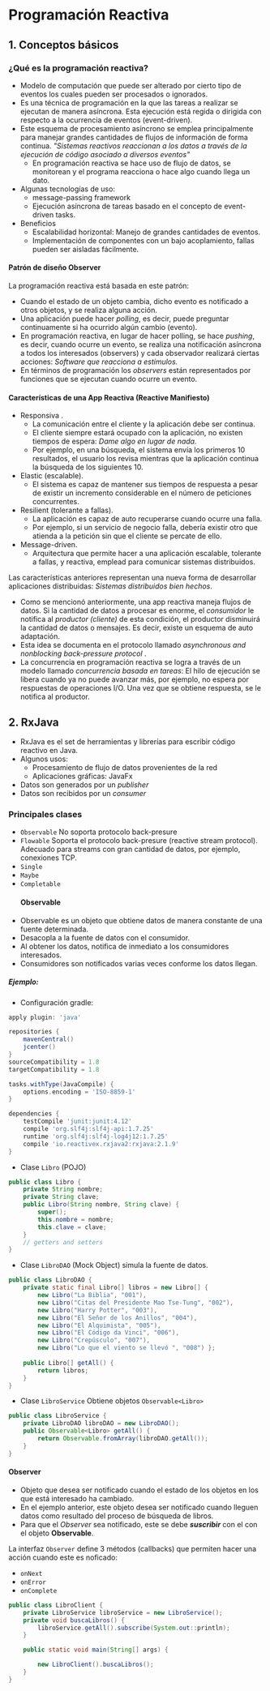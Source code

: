 # Programación Reactiva
## 1. Conceptos básicos
###  ¿Qué es la programación reactiva?
* Modelo de computación que puede ser alterado por cierto tipo de eventos los cuales pueden ser procesados o ignorados.
* Es una técnica de programación  en la que las tareas a realizar se ejecutan de manera asíncrona. Esta ejecución está regida o dirigida con respecto a la ocurrencia de eventos  (event-driven).  
* Este esquema de procesamiento asíncrono se emplea principalmente para manejar grandes cantidades de flujos de información de forma continua. *"Sistemas reactivos reaccionan a los datos a través de la ejecución de código asociado a diversos eventos"*
	* En programación reactiva se hace uso de flujo de datos, se monitorean y el programa reacciona o hace algo cuando llega un dato.
* Algunas tecnologías de uso:
	* message-passing framework
	* Ejecución asíncrona  de tareas basado en el concepto de event-driven tasks.
* Beneficios
	* Escalabilidad horizontal:  Manejo de grandes cantidades de eventos.
	* Implementación de componentes con un bajo acoplamiento, fallas pueden ser aisladas fácilmente. 

#### Patrón de diseño Observer
La programación reactiva está basada en este patrón:
* Cuando el estado de un objeto cambia, dicho evento es notificado a otros objetos, y se realiza alguna acción. 
* Una aplicación puede hacer *polling*, es decir, puede preguntar continuamente si ha ocurrido algún cambio (evento).
* En programación reactiva, en lugar de hacer polling,  se hace *pushing*, es decir, cuando ocurre  un evento, se realiza una notificación asíncrona a todos los interesados (observers)  y cada observador realizará ciertas acciones: *Software que reacciona a estímulos.*
* En términos de programación los  *observers*  están representados por funciones que se ejecutan cuando ocurre un evento.

#### Características de una App Reactiva (Reactive Manifiesto)
* Responsiva . 
	* La comunicación entre el cliente y la aplicación debe ser continua.
	* El cliente siempre estará ocupado con la aplicación, no existen tiempos de espera: *Dame algo en lugar de nada.* 
	* Por ejemplo, en una búsqueda, el sistema envía los primeros 10 resultados, el usuario los revisa mientras que la aplicación continua la búsqueda de los siguientes 10. 
* Elastic (escalable).
	* El sistema es capaz de mantener sus tiempos de respuesta a pesar de existir un incremento  considerable  en el  número de peticiones concurrentes.  
* Resilient (tolerante a fallas). 
	* La aplicación es capaz de auto recuperarse cuando  ocurre una falla. 
	* Por ejemplo, si un servicio de negocio falla, debería existir otro que atienda a la petición sin que el cliente se percate de ello.
* Message-driven.  
	* Arquitectura que permite hacer a una aplicación escalable, tolerante a fallas, y reactiva, emplead para comunicar sistemas distribuidos.

Las características anteriores representan una nueva forma de desarrollar aplicaciones distribuidas:  *Sistemas distribuidos bien hechos*.

* Como se mencionó anteriormente,  una app reactiva maneja flujos de datos. Si la cantidad de datos a procesar es enorme, el *consumidor* le notifica al *productor (cliente)*  de esta condición,  el productor disminuirá la cantidad de datos o mensajes.  Es decir, existe un esquema de auto adaptación.   
* Esta idea se documenta en el protocolo llamado *asynchronous and nonblocking back-pressure protocol* .
* La concurrencia en programación reactiva se logra a través de un modelo llamado *concurrencia basada en tareas*: El hilo de ejecución se libera cuando ya no puede avanzar más, por ejemplo, no espera por respuestas  de operaciones I/O. Una vez que se obtiene respuesta, se le notifica al productor.
## 2. RxJava
* RxJava es el set de herramientas y librerías para escribir código reactivo en  Java.
* Algunos usos:
	* Procesamiento de flujo de datos provenientes de la red
	* Aplicaciones gráficas: JavaFx
* Datos son generados por un *publisher*
* Datos son recibidos por un *consumer* 
### Principales clases  
* ``Observable`` No soporta protocolo back-presure
* ``Flowable`` Soporta el protocolo back-presure (reactive stream protocol). Adecuado para streams con gran cantidad de datos, por ejemplo, conexiones TCP. 
* ``Single``
* ``Maybe``
* ``Completable``
   #### Observable
* Observable es un objeto que obtiene  datos de manera constante de una fuente determinada.
* Desacopla a la fuente de datos con el consumidor.
* Al obtener los datos, notifica de inmediato a los consumidores interesados.
* Consumidores son notificados varias veces conforme los datos llegan.
##### Ejemplo:
* Configuración gradle:
```groovy 
apply plugin: 'java'

repositories {
    mavenCentral()
    jcenter()
}  
sourceCompatibility = 1.8
targetCompatibility = 1.8 

tasks.withType(JavaCompile) {
	options.encoding = 'ISO-8859-1'
}

dependencies {
	testCompile 'junit:junit:4.12'	 	    
    compile 'org.slf4j:slf4j-api:1.7.25'
    runtime 'org.slf4j:slf4j-log4j12:1.7.25'
	compile 'io.reactivex.rxjava2:rxjava:2.1.9'	    
}

```

* Clase `Libro` (POJO) 
```Java
public class Libro {
    private String nombre;
    private String clave;
    public Libro(String nombre, String clave) {
        super();
        this.nombre = nombre;
        this.clave = clave;
    }
    // getters and setters
}
```
* Clase `LibroDAO` (Mock Object) simula la fuente de datos.
```java
public class LibroDAO {
    private static final Libro[] libros = new Libro[] { 
	    new Libro("La Biblia", "001"),
        new Libro("Citas del Presidente Mao Tse-Tung", "002"), 
        new Libro("Harry Potter", "003"),
        new Libro("El Señor de los Anillos", "004"), 
        new Libro("El Alquimista", "005"),
        new Libro("El Código da Vinci", "006"), 
        new Libro("Crepúsculo", "007"),
        new Libro("Lo que el viento se llevó ", "008") };
        
    public Libro[] getAll() {
        return libros;
    }
}
```
* Clase `LibroService` Obtiene objetos `Observable<Libro>`

```Java
public class LibroService {
    private LibroDAO libroDAO = new LibroDAO();
    public Observable<Libro> getAll() {
        return Observable.fromArray(libroDAO.getAll());
    }
}
```
#### Observer
* Objeto que desea ser notificado cuando el estado de los objetos en los que está interesado ha cambiado.
* En el ejemplo anterior, este objeto desea ser notificado cuando lleguen datos como resultado del proceso de búsqueda de libros.
* Para que el *Observer* sea notificado, este se debe ***suscribir*** con el con el objeto **Observable**.

La interfaz `Observer` define 3 métodos (callbacks) que permiten hacer una acción cuando este es noficado:
* `onNext`
* `onError`
* `onComplete`

```java
public class LibroClient {
    private LibroService libroService = new LibroService();
    private void buscaLibros() {
        libroService.getAll().subscribe(System.out::println);
    }

    public static void main(String[] args) {

        new LibroClient().buscaLibros();
    }
}
```


<!--stackedit_data:
eyJoaXN0b3J5IjpbLTEzNTIyNzM2MjJdfQ==
-->